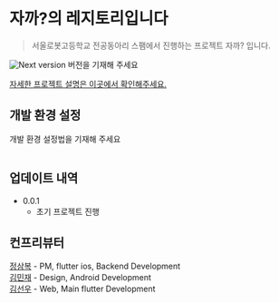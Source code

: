 # 자까?의 레지토리입니다

> 서울로봇고등학교 전공동아리 스팸에서 진행하는 프로젝트 자까? 입니다.

![Next version][Next] 버전을 기재해 주세요

[자세한 프로젝트 설명은 이곳에서 확인해주세요.][project]

## 개발 환경 설정

개발 환경 설정법을 기재해 주세요

```sh

```

## 업데이트 내역

<!-- * 0.2.1
    * 수정: 문서 업데이트 (모듈 코드 동일)
* 0.2.0
    * 수정: `setDefaultXYZ()` 메서드 제거
    * 추가: `init()` 메서드 추가
* 0.1.1
    * 버그 수정: `baz()` 메서드 호출 시 부팅되지 않는 현상 (@컨트리뷰터 감사합니다!)
* 0.1.0
    * 첫 출시
    * 수정: `foo()` 메서드 네이밍을 `bar()`로 수정 -->

-   0.0.1
    -   초기 프로젝트 진행

## 컨프리뷰터

[정삼복][3boku] - PM, flutter ios, Backend Development
<br>
[김민재][mjro] - Design, Android Development
<br>
[김선우][suro] - Web, Main flutter Development

<!-- Markdown link & img dfn's -->

[Next]: https://img.shields.io/badge/next.js-000000?style=for-the-badge&logo=nextdotjs&logoColor=white
[project]: https://docs.google.com/document/d/124b_FfRsnkxLhxpsaAVXoOExlDOkc-XrUzHlvItwlno/edit?usp=drive_link
[3boku]: https://github.com/3boku
[mjro]: https://github.com/Minjaero
[suro]: https://github.com/SUNWOOKR
